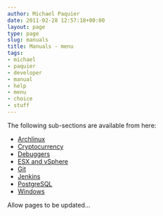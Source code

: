 ```yaml
---
author: Michael Paquier
date: 2011-02-28 12:57:18+00:00
layout: page
type: page
slug: manuals
title: Manuals - menu
tags:
- michael
- paquier
- developer
- manual
- help
- menu
- choice
- stuff
---
```

The following sub-sections are available from here:

  * [Archlinux](/manuals/archlinux/)
  * [Cryptocurrency](/manuals/cryptocurrency/)
  * [Debuggers](/manuals/debug-manual/)
  * [ESX and vSphere](/manuals/esx-and-vsphere/)
  * [Git](/manuals/git-manual/)
  * [Jenkins](/manuals/jenkins/)
  * [PostgreSQL](/manuals/postgresql/)
  * [Windows](/manuals/windows/)

Allow pages to be updated...
